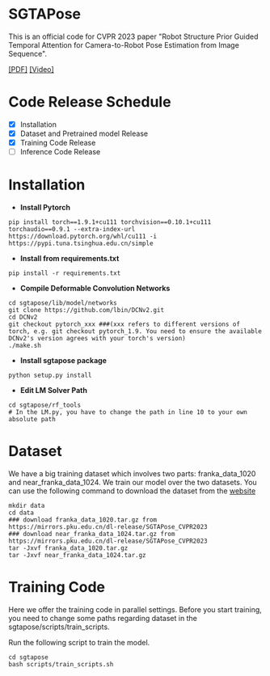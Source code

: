 # SGTAPose
This is an official code for CVPR 2023 paper "Robot Structure Prior Guided Temporal Attention for Camera-to-Robot Pose
Estimation from Image Sequence".

[\[PDF\]](https://arxiv.org/pdf/2307.12106.pdf) [\[Video\]](https://www.youtube.com/watch?v=5fQp-yBubZs&t=12s)
# Code Release Schedule
- [x] Installation
- [x] Dataset and Pretrained model Release
- [x] Training Code Release
- [ ] Inference Code Release

# Installation
* **Install Pytorch**
```
pip install torch==1.9.1+cu111 torchvision==0.10.1+cu111 torchaudio==0.9.1 --extra-index-url https://download.pytorch.org/whl/cu111 -i https://pypi.tuna.tsinghua.edu.cn/simple
```
* **Install from requirements.txt**
```
pip install -r requirements.txt
```
* **Compile Deformable Convolution Networks**
```
cd sgtapose/lib/model/networks
git clone https://github.com/lbin/DCNv2.git
cd DCNv2
git checkout pytorch_xxx ###(xxx refers to different versions of torch, e.g. git checkout pytorch_1.9. You need to ensure the available DCNv2's version agrees with your torch's version)
./make.sh
```
* **Install sgtapose package**
```
python setup.py install
```
* **Edit LM Solver Path**
```
cd sgtapose/rf_tools
# In the LM.py, you have to change the path in line 10 to your own absolute path
```

# Dataset
We have a big training dataset which involves two parts: franka_data_1020 and near_franka_data_1024. We train our model over the two datasets.
You can use the following command to download the dataset from the [website](https://mirrors.pku.edu.cn/dl-release/SGTAPose_CVPR2023) 
```
mkdir data
cd data
### download franka_data_1020.tar.gz from https://mirrors.pku.edu.cn/dl-release/SGTAPose_CVPR2023
### download near_franka_data_1024.tar.gz from https://mirrors.pku.edu.cn/dl-release/SGTAPose_CVPR2023
tar -Jxvf franka_data_1020.tar.gz
tar -Jxvf near_franka_data_1024.tar.gz

```


# Training Code
Here we offer the training code in parallel settings. Before you start training, you need to change some paths regarding dataset in the sgtapose/scripts/train_scripts.

Run the following script to train the model.
```
cd sgtapose
bash scripts/train_scripts.sh
```
